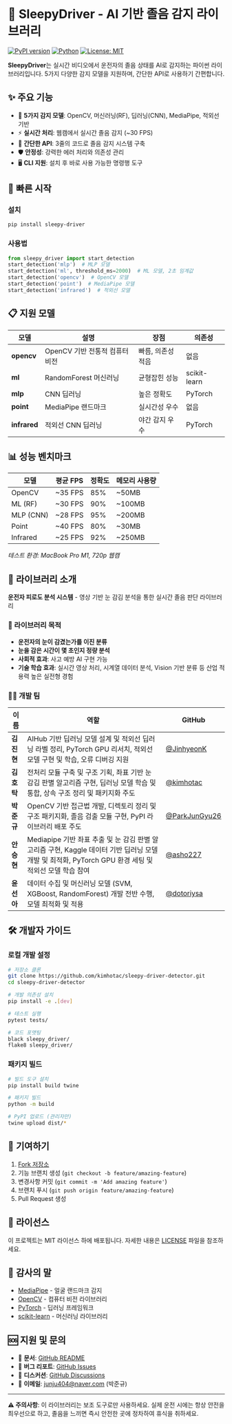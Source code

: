 # 🚗 SleepyDriver - AI 기반 졸음 감지 라이브러리

[![PyPI version](https://badge.fury.io/py/sleepy-driver.svg)](https://badge.fury.io/py/sleepy-driver)
[![Python](https://img.shields.io/pypi/pyversions/sleepy-driver)](https://pypi.org/project/sleepy-driver/)
[![License: MIT](https://img.shields.io/badge/License-MIT-yellow.svg)](https://opensource.org/licenses/MIT)

**SleepyDriver**는 실시간 비디오에서 운전자의 졸음 상태를 AI로 감지하는 파이썬 라이브러리입니다. 5가지 다양한 감지 모델을 지원하며, 간단한 API로 사용하기 간편합니다.

## ✨ 주요 기능

- 🎯 **5가지 감지 모델**: OpenCV, 머신러닝(RF), 딥러닝(CNN), MediaPipe, 적외선 기반
- ⚡ **실시간 처리**: 웹캠에서 실시간 졸음 감지 (~30 FPS)
- 🔧 **간단한 API**: 3줄의 코드로 졸음 감지 시스템 구축
- 🛡️ **안정성**: 강력한 에러 처리와 의존성 관리
- 🖥️ **CLI 지원**: 설치 후 바로 사용 가능한 명령행 도구

## 🚀 빠른 시작

### 설치

```bash
pip install sleepy-driver
```

### 사용법

```python
from sleepy_driver import start_detection
start_detection('mlp')  # MLP 모델
start_detection('ml', threshold_ms=2000)  # ML 모델, 2초 임계값
start_detection('opencv')  # OpenCV 모델
start_detection('point')  # MediaPipe 모델
start_detection('infrared')  # 적외선 모델
```

## 📋 지원 모델

| 모델         | 설명                           | 장점              | 의존성       |
| ------------ | ------------------------------ | ----------------- | ------------ |
| **opencv**   | OpenCV 기반 전통적 컴퓨터 비전 | 빠름, 의존성 적음 | 없음         |
| **ml**       | RandomForest 머신러닝          | 균형잡힌 성능     | scikit-learn |
| **mlp**      | CNN 딥러닝                     | 높은 정확도       | PyTorch      |
| **point**    | MediaPipe 랜드마크             | 실시간성 우수     | 없음         |
| **infrared** | 적외선 CNN 딥러닝              | 야간 감지 우수    | PyTorch      |

## 📊 성능 벤치마크

| 모델      | 평균 FPS | 정확도 | 메모리 사용량 |
| --------- | -------- | ------ | ------------- |
| OpenCV    | ~35 FPS  | 85%    | ~50MB         |
| ML (RF)   | ~30 FPS  | 90%    | ~100MB        |
| MLP (CNN) | ~28 FPS  | 95%    | ~200MB        |
| Point     | ~40 FPS  | 80%    | ~30MB         |
| Infrared  | ~25 FPS  | 92%    | ~250MB        |

_테스트 환경: MacBook Pro M1, 720p 웹캠_

## 👥 라이브러리 소개

**운전자 피로도 분석 시스템** - 영상 기반 눈 감김 분석을 통한 실시간 졸음 판단 라이브러리

### 🎯 라이브러리 목적

- **운전자의 눈이 감겼는가를 이진 분류**
- **눈을 감은 시간이 몇 초인지 정량 분석**
- **사회적 효과**: 사고 예방 AI 구현 가능
- **기술 학습 효과**: 실시간 영상 처리, 시계열 데이터 분석, Vision 기반 분류 등 산업 적용력 높은 실전형 경험

### 👨‍💻 개발 팀

| 이름       | 역할                                                                                                                                                  | GitHub                                           |
| ---------- | ----------------------------------------------------------------------------------------------------------------------------------------------------- | ------------------------------------------------ |
| **김진현** | AIHub 기반 딥러닝 모델 설계 및 적외선 딥러닝 라벨 정리, PyTorch GPU 리서치, 적외선 모델 구현 및 학습, 오류 디버깅 지원                                | [@JinhyeonK](https://github.com/JinhyeonK)       |
| **김호탁** | 전처리 모듈 구축 및 구조 기획, 좌표 기반 눈 감김 판별 알고리즘 구현, 딥러닝 모델 학습 및 통합, 상속 구조 정리 및 패키지화 주도                        | [@kimhotac](https://github.com/kimhotac)         |
| **박준규** | OpenCV 기반 접근법 개발, 디렉토리 정리 및 구조 패키지화, 졸음 검출 모듈 구현, PyPI 라이브러리 배포 주도                                               | [@ParkJunGyu26](https://github.com/ParkJunGyu26) |
| **안승현** | Mediapipe 기반 좌표 추출 및 눈 감김 판별 알고리즘 구현, Kaggle 데이터 기반 딥러닝 모델 개발 및 최적화, PyTorch GPU 환경 세팅 및 적외선 모델 학습 참여 | [@asho227](https://github.com/asho227)           |
| **윤선아** | 데이터 수집 및 머신러닝 모델 (SVM, XGBoost, RandomForest) 개발 전반 수행, 모델 최적화 및 적용                                                         | [@dotoriysa](https://github.com/dotoriysa)       |

## 🛠️ 개발자 가이드

### 로컬 개발 설정

```bash
# 저장소 클론
git clone https://github.com/kimhotac/sleepy-driver-detector.git
cd sleepy-driver-detector

# 개발 의존성 설치
pip install -e .[dev]

# 테스트 실행
pytest tests/

# 코드 포맷팅
black sleepy_driver/
flake8 sleepy_driver/
```

### 패키지 빌드

```bash
# 빌드 도구 설치
pip install build twine

# 패키지 빌드
python -m build

# PyPI 업로드 (관리자만)
twine upload dist/*
```

## 🤝 기여하기

1. [Fork 저장소](https://github.com/kimhotac/sleepy-driver-detector/fork)
2. 기능 브랜치 생성 (`git checkout -b feature/amazing-feature`)
3. 변경사항 커밋 (`git commit -m 'Add amazing feature'`)
4. 브랜치 푸시 (`git push origin feature/amazing-feature`)
5. Pull Request 생성

## 📄 라이선스

이 프로젝트는 MIT 라이선스 하에 배포됩니다. 자세한 내용은 [LICENSE](LICENSE) 파일을 참조하세요.

## 🙏 감사의 말

- [MediaPipe](https://mediapipe.dev/) - 얼굴 랜드마크 감지
- [OpenCV](https://opencv.org/) - 컴퓨터 비전 라이브러리
- [PyTorch](https://pytorch.org/) - 딥러닝 프레임워크
- [scikit-learn](https://scikit-learn.org/) - 머신러닝 라이브러리

## 🆘 지원 및 문의

- 📖 **문서**: [GitHub README](https://github.com/kimhotac/sleepy-driver-detector#readme)
- 🐛 **버그 리포트**: [GitHub Issues](https://github.com/kimhotac/sleepy-driver-detector/issues)
- 💬 **디스커션**: [GitHub Discussions](https://github.com/kimhotac/sleepy-driver-detector/discussions)
- 📧 **이메일**: junju404@naver.com (박준규)

---

**⚠️ 주의사항**: 이 라이브러리는 보조 도구로만 사용하세요. 실제 운전 시에는 항상 안전을 최우선으로 하고, 졸음을 느끼면 즉시 안전한 곳에 정차하여 휴식을 취하세요.

